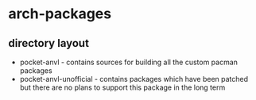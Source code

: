 arch-packages
=============

## directory layout
- pocket-anvl - contains sources for building all the custom pacman packages
- pocket-anvl-unofficial - contains packages which have been patched but there are no plans to support this package in the long term
